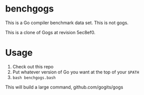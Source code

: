 # benchgogs

This is a Go compiler benchmark data set. This is not gogs.

This is a clone of Gogs at revision 5ec8ef0.

# Usage

1. Check out this repo
2. Put whatever version of Go you want at the top of your `$PATH`
3. `bash benchgogs.bash`

This will build a large command, github.com/gogits/gogs
